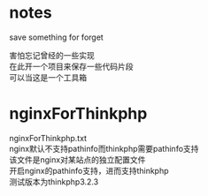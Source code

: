 # notes
save something for forget

害怕忘记曾经的一些实现  
在此开一个项目来保存一些代码片段  
可以当这是一个工具箱

# nginxForThinkphp  

nginxForThinkphp.txt  
nginx默认不支持pathinfo而thinkphp需要pathinfo支持  
该文件是nginx对某站点的独立配置文件  
开启nginx的pathinfo支持，进而支持thinkphp  
测试版本为thinkphp3.2.3